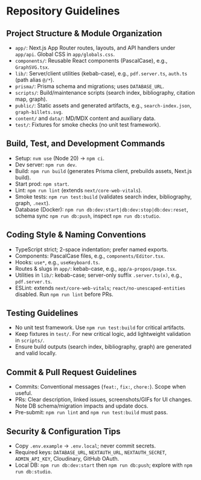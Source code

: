 # Repository Guidelines

## Project Structure & Module Organization
- `app/`: Next.js App Router routes, layouts, and API handlers under `app/api`. Global CSS in `app/globals.css`.
- `components/`: Reusable React components (PascalCase), e.g., `GraphSVG.tsx`.
- `lib/`: Server/client utilities (kebab-case), e.g., `pdf.server.ts`, `auth.ts` (path alias `@/*`).
- `prisma/`: Prisma schema and migrations; uses `DATABASE_URL`.
- `scripts/`: Build/maintenance scripts (search index, bibliography, citation map, graph).
- `public/`: Static assets and generated artifacts, e.g., `search-index.json`, `graph-billets.svg`.
- `content/` and `data/`: MD/MDX content and auxiliary data.
- `test/`: Fixtures for smoke checks (no unit test framework).

## Build, Test, and Development Commands
- Setup: `nvm use` (Node 20) → `npm ci`.
- Dev server: `npm run dev`.
- Build: `npm run build` (generates Prisma client, prebuilds assets, Next.js build).
- Start prod: `npm start`.
- Lint: `npm run lint` (extends `next/core-web-vitals`).
- Smoke tests: `npm run test:build` (validates search index, bibliography, graph, `.next`).
- Database (Docker): `npm run db:dev:start|db:dev:stop|db:dev:reset`, schema sync `npm run db:push`, inspect `npm run db:studio`.

## Coding Style & Naming Conventions
- TypeScript strict; 2-space indentation; prefer named exports.
- Components: PascalCase files, e.g., `components/Editor.tsx`.
- Hooks: `use*`, e.g., `useKeyboard.ts`.
- Routes & slugs in `app/`: kebab-case, e.g., `app/a-propos/page.tsx`.
- Utilities in `lib/`: kebab-case; server-only suffix `.server.ts(x)`, e.g., `pdf.server.ts`.
- ESLint: extends `next/core-web-vitals`; `react/no-unescaped-entities` disabled. Run `npm run lint` before PRs.

## Testing Guidelines
- No unit test framework. Use `npm run test:build` for critical artifacts.
- Keep fixtures in `test/`. For new critical logic, add lightweight validation in `scripts/`.
- Ensure build outputs (search index, bibliography, graph) are generated and valid locally.

## Commit & Pull Request Guidelines
- Commits: Conventional messages (`feat:`, `fix:`, `chore:`). Scope when useful.
- PRs: Clear description, linked issues, screenshots/GIFs for UI changes. Note DB schema/migration impacts and update docs.
- Pre-submit: `npm run lint` and `npm run test:build` must pass.

## Security & Configuration Tips
- Copy `.env.example` → `.env.local`; never commit secrets.
- Required keys: `DATABASE_URL`, `NEXTAUTH_URL`, `NEXTAUTH_SECRET`, `ADMIN_API_KEY`, Cloudinary, GitHub OAuth.
- Local DB: `npm run db:dev:start` then `npm run db:push`; explore with `npm run db:studio`.

